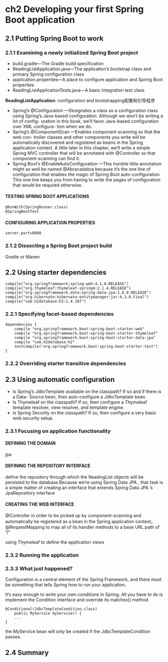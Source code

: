 # ch2 Developing your first Spring Boot application #

## 2.1 Putting Spring Boot to work ##

### 2.1.1 Examining a newly initialized Spring Boot project ###

* build.gradle—The Gradle build specification
* ReadingListApplication.java—The application’s bootstrap class and primary
Spring configuration class
* application.properties—A place to configure application and Spring Boot
properties
* ReadingListApplicationTests.java—A basic integration test class

**ReadingListApplication**: configuration and bootstrapping配置和引导程序

* Spring’s  @Configuration —Designates a class as a configuration class using
Spring’s Java-based configuration. Although we won’t be writing a lot of config-
uration in this book, we’ll favor Java-based configuration over  XML configura-
tion when we do.
* Spring’s  @ComponentScan —Enables component-scanning so that the web con-
troller classes and other components you write will be automatically discovered
and registered as beans in the Spring application context. A little later in this
chapter, we’ll write a simple Spring  MVC controller that will be annotated with
@Controller so that component-scanning can find it.
* Spring Boot’s  @EnableAutoConfiguration —This humble little annotation might
as well be named  @Abracadabra because it’s the one line of configuration that
enables the magic of Spring Boot auto-configuration. This one line keeps you
from having to write the pages of configuration that would be required otherwise.

#### TESTING SPRING BOOT APPLICATIONS ####

	@RunWith(SpringRunner.class)
	@SpringBootTest

#### CONFIGURING APPLICATION PROPERTIES ####

	server.port=8000

### 2.1.2 Dissecting a Spring Boot project build  ###

Gradle or Maven

## 2.2 Using starter dependencies ##

	compile("org.springframework:spring-web:4.1.6.RELEASE")
	compile("org.thymeleaf:thymeleaf-spring4:2.1.4.RELEASE")
	compile("org.springframework.data:spring-data-jpa:1.8.0.RELEASE")
	compile("org.hibernate:hibernate-entitymanager:jar:4.3.8.Final")
	compile("com.h2database:h2:1.4.187")

### 2.2.1 Specifying facet-based dependencies ###

	dependencies {
		compile "org.springframework.boot:spring-boot-starter-web"
		compile "org.springframework.boot:spring-boot-starter-thymeleaf"
		compile "org.springframework.boot:spring-boot-starter-data-jpa"
		compile "com.h2database:h2"
		testCompile("org.springframework.boot:spring-boot-starter-test")
	}

### 2.2.2 Overriding starter transitive dependencies ###

## 2.3 Using automatic configuration ##

* Is Spring’s  JdbcTemplate available on the classpath? If so and if there is a  Data-
Source bean, then auto-configure a  JdbcTemplate bean.
* Is Thymeleaf on the classpath? If so, then configure a Thymeleaf template
resolver, view resolver, and template engine.
* Is Spring Security on the classpath? If so, then configure a very basic web security setup.

### 2.3.1 Focusing on application functionality ###

#### DEFINING THE DOMAIN ####

jpa

#### DEFINING THE REPOSITORY INTERFACE ####

define the repository through which the  ReadingList objects will
be persisted to the database.Because we’re using Spring Data  JPA , that task is a simple matter of creating an interface that extends Spring Data  JPA ’s  JpaRepository interface

#### CREATING THE WEB INTERFACE ####

@Controller in order to be picked up by
component-scanning and automatically be registered as a bean in the Spring application context。
@RequestMapping to map all of its handler methods to a base  URL path of “/”

using Thymeleaf to define the application views

### 2.3.2 Running the application ###

### 2.3.3 What just happened? ###

Configuration is a central element of the Spring Framework, and there must be something that tells Spring how to run your application.

It’s easy enough to write your own conditions in Spring. All you have to do is
implement the  Condition interface and override its  matches() method. 

	@Conditional(JdbcTemplateCondition.class)
		public MyService myService() {
		...
	}
the MyService bean will only be created if the  JdbcTemplateCondition passes.

## 2.4 Summary ##